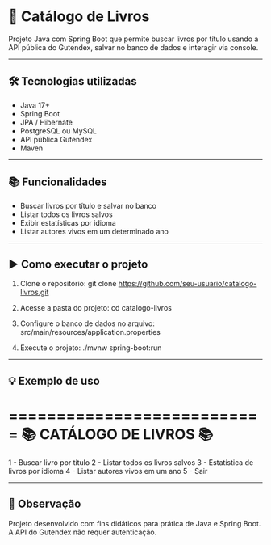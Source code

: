 # 📘 Catálogo de Livros

Projeto Java com Spring Boot que permite buscar livros por título usando a API pública do Gutendex, salvar no banco de dados e interagir via console.

---

## 🛠️ Tecnologias utilizadas

- Java 17+
- Spring Boot
- JPA / Hibernate
- PostgreSQL ou MySQL
- API pública Gutendex
- Maven

---

## 📚 Funcionalidades

- Buscar livros por título e salvar no banco
- Listar todos os livros salvos
- Exibir estatísticas por idioma
- Listar autores vivos em um determinado ano

---

## ▶️ Como executar o projeto

1. Clone o repositório:
   git clone https://github.com/seu-usuario/catalogo-livros.git

2. Acesse a pasta do projeto:
   cd catalogo-livros

3. Configure o banco de dados no arquivo:
   src/main/resources/application.properties

4. Execute o projeto:
   ./mvnw spring-boot:run

---

## 💡 Exemplo de uso

===========================
📚 CATÁLOGO DE LIVROS 📚
===========================
1 - Buscar livro por título
2 - Listar todos os livros salvos
3 - Estatística de livros por idioma
4 - Listar autores vivos em um ano
5 - Sair

---

## 📌 Observação

Projeto desenvolvido com fins didáticos para prática de Java e Spring Boot.
A API do Gutendex não requer autenticação.
